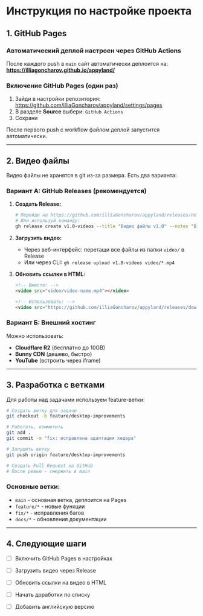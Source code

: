 # Инструкция по настройке проекта

## 1. GitHub Pages

### Автоматический деплой настроен через GitHub Actions

После каждого push в `main` сайт автоматически деплоится на:
**https://illiagoncharov.github.io/appyland/**

### Включение GitHub Pages (один раз)

1. Зайди в настройки репозитория: https://github.com/illiaGoncharov/appyland/settings/pages
2. В разделе **Source** выбери: `GitHub Actions`
3. Сохрани

После первого push с workflow файлом деплой запустится автоматически.

---

## 2. Видео файлы

Видео файлы не хранятся в git из-за размера. Есть два варианта:

### Вариант A: GitHub Releases (рекомендуется)

1. **Создать Release:**
   ```bash
   # Перейди на https://github.com/illiaGoncharov/appyland/releases/new
   # Или используй команду:
   gh release create v1.0-videos --title "Видео файлы v1.0" --notes "Видео для сайта"
   ```

2. **Загрузить видео:**
   - Через веб-интерфейс: перетащи все файлы из папки `video/` в Release
   - Или через CLI: `gh release upload v1.0-videos video/*.mp4`

3. **Обновить ссылки в HTML:**
   ```html
   <!-- Вместо: -->
   <video src="video/video-name.mp4"></video>
   
   <!-- Использовать: -->
   <video src="https://github.com/illiaGoncharov/appyland/releases/download/v1.0-videos/video-name.mp4"></video>
   ```

### Вариант Б: Внешний хостинг

Можно использовать:
- **Cloudflare R2** (бесплатно до 10GB)
- **Bunny CDN** (дешево, быстро)
- **YouTube** (встроить через iframe)

---

## 3. Разработка с ветками

Для работы над задачами используем feature-ветки:

```bash
# Создать ветку для задачи
git checkout -b feature/desktop-improvements

# Работать, коммитить
git add .
git commit -m "fix: исправлена адаптация хедера"

# Запушить ветку
git push origin feature/desktop-improvements

# Создать Pull Request на GitHub
# После ревью - смержить в main
```

### Основные ветки:

- `main` - основная ветка, деплоится на Pages
- `feature/*` - новые функции
- `fix/*` - исправления багов
- `docs/*` - обновления документации

---

## 4. Следующие шаги

- [ ] Включить GitHub Pages в настройках
- [ ] Загрузить видео через Release
- [ ] Обновить ссылки на видео в HTML
- [ ] Начать доработки по списку
- [ ] Добавить английскую версию

